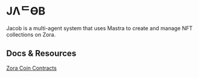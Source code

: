 # JΛᄃӨB

Jacob is a multi-agent system that uses Mastra to create and manage NFT collections on Zora.

## Docs & Resources
[Zora Coin Contracts](https://github.com/ourzora/zora-protocol/tree/main/packages/coins)
